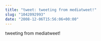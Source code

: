 ```yaml
---
title: "tweet: tweeting from mediatweet!"
slug: "1042092993"
date: "2008-12-06T15:56:06+00:00"
---
```

tweeting from mediatweet!